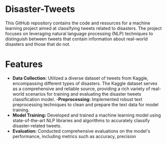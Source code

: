 # Disaster-Tweets
This GitHub repository contains the code and resources for a machine learning project aimed at classifying tweets related to disasters. The project focuses on leveraging natural language processing (NLP) techniques to distinguish between tweets that contain information about real-world disasters and those that do not.


# Features
- **Data Collection:** Utilized a diverse dataset of tweets from Kaggle, encompassing different types of disasters. The Kaggle dataset serves as a comprehensive and reliable source, providing a rich variety of real-world scenarios for training and evaluating the disaster tweets classification model.
-**Preprocessing:** Implemented robust text preprocessing techniques to clean and prepare the text data for model training.
- **Model Training:** Developed and trained a machine learning model using state-of-the-art NLP libraries and algorithms to accurately classify disaster-related tweets.
- **Evaluation:** Conducted comprehensive evaluations on the model's performance, including metrics such as accuracy, precision

